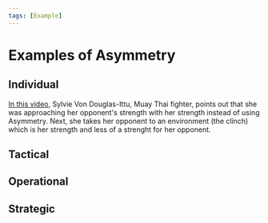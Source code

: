 ```yaml
---
tags: [Example]
---
```


# Examples of Asymmetry


## Individual
[In this video](https://youtu.be/xHVBi2VCcQI?t=845), Sylvie Von Douglas-Ittu, Muay Thai fighter, points out that she was approaching her opponent's strength with her strength instead of using Asymmetry. Next, she takes her opponent to an environment (the clinch) which is her strength and less of a strenght for her opponent.

## Tactical

## Operational

## Strategic
